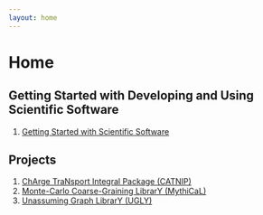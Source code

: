 ```yaml
---
layout: home
---
```


# Home

## Getting Started with Developing and Using Scientific Software

1. [Getting Started with Scientific Software](./docs/getting_started_scientific_software.html)

## Projects

1. [ChArge TraNsport Integral Package (CATNIP)](./docs/CATNIP/catnip_home.html) 
2. [Monte-Carlo Coarse-Graining LibrarY (MythiCaL)](./docs/MythiCaL/mythical_home.html)
3. [Unassuming Graph LibrarY (UGLY)](./docs/UGLY/ugly_home.html)

